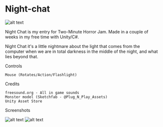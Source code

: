 # Night-chat

![alt text](https://img.itch.zone/aW1nLzM4Njg0ODcucG5n/315x250%23c/53kHno.png "Night Chat image")

Night Chat is my entry for Two-Minute Horror Jam. Made in a couple of weeks in my free time with Unity/C#.

Night Chat it's a little nightmare about the light that comes from the computer when we are in total darkness in the middle of the night, and what lies beyond that.


Controls

    Mouse (Rotates/Action/Flashlight)
    
Credits

    freesound.org - All in game sounds
    Monster model (Sketchfab - @Plug_N_Play_Assets)
    Unity Asset Store
    
Screenshots

![alt text](https://img.itch.zone/aW1hZ2UvNzAxNDI3LzM4Njg1NDAucG5n/250x600/%2BqZAWu.png "Screenshot #1")
![alt text](https://img.itch.zone/aW1hZ2UvNzAxNDI3LzM4Njg1NDQucG5n/250x600/JZMk8w.png "Screenshot #2")
